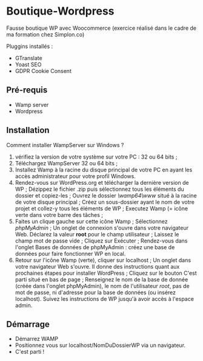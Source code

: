 # Boutique-Wordpress

Fausse boutique WP avec Woocommerce (exercice réalisé dans le cadre de ma formation chez Simplon.co)

Pluggins installés :
* GTranslate
* Yoast SEO
* GDPR Cookie Consent

## Pré-requis
* Wamp server
* Wordpress

## Installation
Comment installer WampServer sur Windows ?
1. vérifiez la version de votre système sur votre PC : 32 ou 64 bits ;
2. Téléchargez WampServer 32 ou 64 bits ;
3. Installez Wamp à la racine du disque principal de votre PC en ayant les accès administrateur pour votre profil Windows.
4. Rendez-vous sur WordPress.org et télécharger la dernière version de WP ;
    Dézippez le fichier .zip puis sélectionnez tous les éléments du dossier et copiez-les ;
    Ouvrez le dossier *\wamp64\www* situé à la racine de votre disque principal ;
    Créez un sous-dossier ayant le nom de votre projet et collez-y tous les éléments de WP ;
    Executez Wamp (= icône verte dans votre barre des tâches ;
5. Faites un clique gauche sur cette icône Wamp ;
    Sélectionnez *phpMyAdmin* ;
    Un onglet de connexion s'ouvre dans votre navigateur Web. Déclarez la valeur **root** pour le champ utilisateur ;
    Laissez le champ mot de passe vide ;
    Cliquez sur Exécuter ;
    Rendez-vous dans l'onglet Bases de données de phpMyAdmin : créez une base de données pour faire fonctionner WP en local.
6. Retour sur l'icône Wamp (verte), cliquer sur localhost ;
    Un onglet dans votre navigateur Web s'ouvre. Il donne des instructions quant aux prochaines étapes pour installer WordPress ;
    Cliquez sur le bouton C'est parti situé en bas de page ;
    Renseignez le nom de la base de donnée (créée dans l'onglet phpMyAdmin), le nom de l'utilisateur *root*, pas de mot de passe, ni d'adresse pour la base de données (ou insérez localhost). 
    Suivez les instructions de WP jusqu'à avoir accès à l'espace admin.

## Démarrage
* Démarrez WAMP
* Positionnez vous sur localhost/NomDuDossierWP via un navigateur.
* C'est parti !
